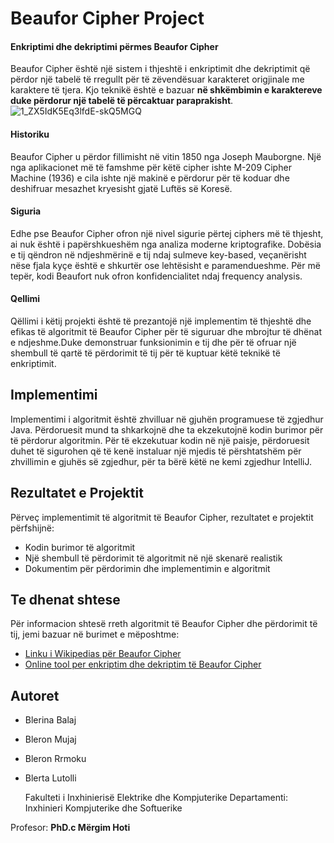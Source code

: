 # Beaufor Cipher Project

#### Enkriptimi dhe dekriptimi përmes Beaufor Cipher

Beaufor Cipher është një sistem i thjeshtë i enkriptimit dhe dekriptimit që përdor një tabelë të rregullt për të zëvendësuar karakteret origjinale me karaktere të tjera. Kjo teknikë është e bazuar **në shkëmbimin e karaktereve duke përdorur një tabelë të përcaktuar paraprakisht**.
![1_ZX5IdK5Eq3lfdE-skQ5MGQ](https://github.com/BlertaLutolli/beaufort-cipher/assets/116512116/b558b5b6-c90a-47e6-86b0-f073f982d1e1)

#### Historiku

Beaufor Cipher u përdor fillimisht në vitin 1850 nga Joseph Mauborgne. Një nga aplikacionet më të famshme për këtë cipher ishte M-209 Cipher Machine (1936) e cila ishte një makinë e përdorur për të koduar dhe deshifruar mesazhet kryesisht gjatë Luftës së Koresë.

#### Siguria
Edhe pse Beaufor Cipher ofron një nivel sigurie përtej ciphers më të thjesht, ai nuk është i papërshkueshëm nga analiza moderne kriptografike. Dobësia e tij qëndron në ndjeshmërinë e tij ndaj sulmeve key-based, veçanërisht nëse fjala kyçe është e shkurtër ose lehtësisht e paramendueshme. Për më tepër, kodi Beaufort nuk ofron konfidencialitet ndaj frequency analysis.
#### Qellimi
Qëllimi i këtij projekti është të prezantojë një implementim të thjeshtë dhe efikas të algoritmit të Beaufor Cipher për të siguruar dhe mbrojtur të dhënat e ndjeshme.Duke demonstruar funksionimin e tij dhe për të ofruar një shembull të qartë të përdorimit të tij për të kuptuar këtë teknikë të enkriptimit.

## Implementimi
Implementimi i algoritmit është zhvilluar në gjuhën programuese të zgjedhur Java. Përdoruesit mund ta shkarkojnë dhe ta ekzekutojnë kodin burimor për të përdorur algoritmin.
Për të ekzekutuar kodin në një paisje, përdoruesit duhet të sigurohen që të kenë instaluar një mjedis të përshtatshëm për zhvillimin e gjuhës së zgjedhur, për ta bërë këtë ne kemi zgjedhur IntelliJ.

## Rezultatet e Projektit

Përveç implementimit të algoritmit të Beaufor Cipher, rezultatet e projektit përfshijnë:

- Kodin burimor të algoritmit
- Një shembull të përdorimit të algoritmit në një skenarë realistik
- Dokumentim për përdorimin dhe implementimin e algoritmit



## Te dhenat shtese

Për informacion shtesë rreth algoritmit të Beaufor Cipher dhe përdorimit të tij, jemi bazuar në burimet e mëposhtme:

- [Linku i Wikipedias për Beaufor Cipher](https://en.wikipedia.org/wiki/Beaufort_cipher)
- [Online tool per enkriptim dhe dekriptim të Beaufor Cipher](https://www.cachesleuth.com/beaufort.html)

## Autoret
+ Blerina Balaj
+ Bleron Mujaj	
+ Bleron Rrmoku	
+ Blerta Lutolli

  Fakulteti i Inxhinierisë Elektrike dhe Kompjuterike
  Departamenti: Inxhinieri Kompjuterike dhe Softuerike

Profesor: **PhD.c Mërgim Hoti**

